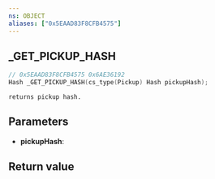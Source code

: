 ```yaml
---
ns: OBJECT
aliases: ["0x5EAAD83F8CFB4575"]
---
```

## _GET_PICKUP_HASH

```c
// 0x5EAAD83F8CFB4575 0x6AE36192
Hash _GET_PICKUP_HASH(cs_type(Pickup) Hash pickupHash);
```

```
returns pickup hash.
```

## Parameters
* **pickupHash**: 

## Return value
